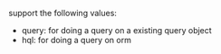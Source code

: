 support the following values:

- query: for doing a query on a existing query object
- hql: for doing a query on orm